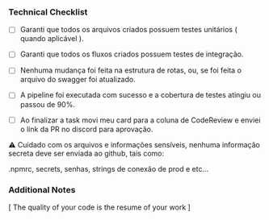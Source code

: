 ### Technical Checklist

* [ ] Garanti que todos os arquivos criados possuem testes unitários ( quando aplicável ).
* [ ] Garanti que todos os fluxos criados possuem testes de integração.
* [ ] Nenhuma mudança foi feita na estrutura de rotas, ou, se foi feita o arquivo do swagger foi atualizado.
* [ ] A pipeline foi executada com sucesso e a cobertura de testes atingiu ou passou de 90%.
* [ ] Ao finalizar a task movi meu card para a coluna de CodeReview e enviei o link da PR no discord para aprovação.



⚠️ Cuidado com os arquivos e informações sensíveis, nenhuma informação secreta deve ser enviada ao github, tais como:

.npmrc, secrets, senhas, strings de conexão de prod e etc...


### Additional Notes

[ The quality of your code is the resume of your work ]

